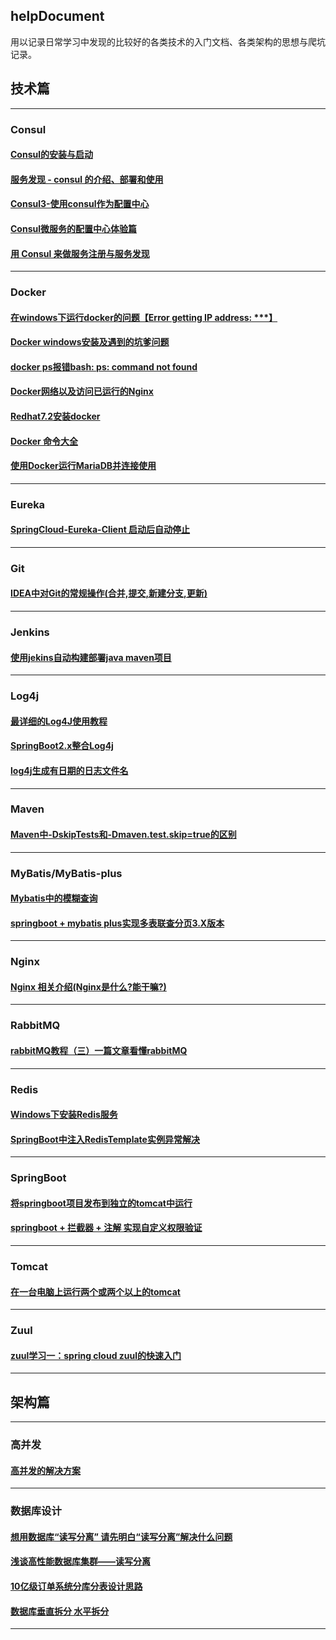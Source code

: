 
## helpDocument
用以记录日常学习中发现的比较好的各类技术的入门文档、各类架构的思想与爬坑记录。

## 技术篇
-------------------------------------------------
### Consul
#### [Consul的安装与启动](https://blog.csdn.net/coder_501/article/details/79352911)
#### [服务发现 - consul 的介绍、部署和使用](https://blog.csdn.net/buxiaoxia/article/details/69788114)
#### [Consul3-使用consul作为配置中心](https://blog.csdn.net/j903829182/article/details/81050507)
#### [Consul微服务的配置中心体验篇](https://baijiahao.baidu.com/s?id=1594974075748778032&wfr=spider&for=pc)
#### [用 Consul 来做服务注册与服务发现](https://segmentfault.com/a/1190000018731395?utm_source=tag-newest)

-------------------------------------------------
### Docker
#### [在windows下运行docker的问题【Error getting IP address: ***】](https://blog.csdn.net/qq_40963664/article/details/80270991)
#### [Docker windows安装及遇到的坑爹问题](https://blog.csdn.net/lx_yoyo/article/details/72963171)
#### [docker ps报错bash: ps: command not found](https://blog.csdn.net/weixin_37878255/article/details/83347130)
#### [Docker网络以及访问已运行的Nginx](https://blog.csdn.net/lililuni/article/details/83269793)
#### [Redhat7.2安装docker](https://blog.csdn.net/sqandczm/article/details/78560247)
#### [Docker 命令大全](https://www.runoob.com/docker/docker-command-manual.html)
#### [使用Docker运行MariaDB并连接使用](http://www.ptbird.cn/docker-mariadb.html)

-------------------------------------------------
### Eureka
#### [SpringCloud-Eureka-Client 启动后自动停止](https://www.jianshu.com/p/aaebead2130e)





-------------------------------------------------
### Git
#### [IDEA中对Git的常规操作(合并,提交,新建分支,更新)](https://blog.csdn.net/weixin_38399962/article/details/79712379)



-------------------------------------------------
### Jenkins
#### [使用jekins自动构建部署java maven项目](https://www.cnblogs.com/hdwang/p/6081994.html)


-------------------------------------------------
### Log4j
#### [最详细的Log4J使用教程](https://blog.csdn.net/u013870094/article/details/79518028)
#### [SpringBoot2.x整合Log4j](https://blog.csdn.net/caoshangfeidie000/article/details/82731715)
#### [log4j生成有日期的日志文件名](https://www.cnblogs.com/exmyth/p/5885703.html)

-------------------------------------------------
### Maven
#### [Maven中-DskipTests和-Dmaven.test.skip=true的区别](https://blog.csdn.net/u013452335/article/details/83416743)


-------------------------------------------------
### MyBatis/MyBatis-plus
#### [Mybatis中的模糊查询](https://www.cnblogs.com/dushan/p/4766954.html)
#### [springboot + mybatis plus实现多表联查分页3.X版本](https://blog.csdn.net/m0_37034294/article/details/82935436) 


-------------------------------------------------
### Nginx
#### [Nginx 相关介绍(Nginx是什么?能干嘛?)](https://www.cnblogs.com/wcwnina/p/8728391.html)



-------------------------------------------------
### RabbitMQ
#### [rabbitMQ教程（三）一篇文章看懂rabbitMQ](https://www.cnblogs.com/tohxyblog/p/7256343.html)



-------------------------------------------------
### Redis
#### [Windows下安装Redis服务](https://www.cnblogs.com/jaign/articles/7920588.html)
#### [SpringBoot中注入RedisTemplate实例异常解决](https://blog.csdn.net/zhaoheng314/article/details/81564166)

-------------------------------------------------
### SpringBoot
#### [将springboot项目发布到独立的tomcat中运行](https://www.cnblogs.com/renshengruozhiruchujian/p/7799521.html)
#### [springboot + 拦截器 + 注解 实现自定义权限验证](https://www.cnblogs.com/tianlong/p/10310372.html)

-------------------------------------------------
### Tomcat
#### [在一台电脑上运行两个或两个以上的tomcat](https://www.cnblogs.com/xiaobai1226/p/7662392.html)


-------------------------------------------------
### Zuul
#### [zuul学习一：spring cloud zuul的快速入门](https://www.jianshu.com/p/9c104186572d)


-------------------------------------------------

## 架构篇
-------------------------------------------------
### 高并发
#### [高并发的解决方案](https://blog.csdn.net/sanyaoxu_2/article/details/78992113)


-------------------------------------------------
### 数据库设计
#### [想用数据库“读写分离” 请先明白“读写分离”解决什么问题](https://baijiahao.baidu.com/s?id=1614304400276051465&wfr=spider&for=pc)
#### [浅谈高性能数据库集群——读写分离](https://www.jianshu.com/p/eba38b1ff43c?utm_source=coffeephp.com)
#### [10亿级订单系统分库分表设计思路](https://blog.csdn.net/jokemqc/article/details/82834748)
#### [数据库垂直拆分 水平拆分](https://blog.csdn.net/jerome_s/article/details/52492616)


-------------------------------------------------
